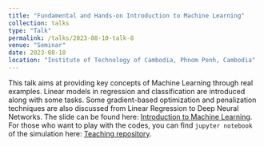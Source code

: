 ```yaml
---
title: "Fundamental and Hands-on Introduction to Machine Learning"
collection: talks
type: "Talk"
permalink: /talks/2023-08-10-talk-8
venue: "Seminar"
date: 2023-08-10
location: "Institute of Technology of Cambodia, Phnom Penh, Cambodia"
---
```


This talk aims at providing key concepts of Machine Learning through real examples. Linear models in regression and classification are introduced along with some tasks. Some gradient-based optimization and penalization techniques are also discussed from Linear Regression to Deep Neural Networks. The slide can be found here: [Introduction to Machine Learning](https://hassothea.github.io/files/teaching/Intro_to_ML.html#1). For those who want to play with the codes, you can find `jupyter notebook` of the simulation here: [Teaching repository](https://github.com/hassothea/Teaching).
